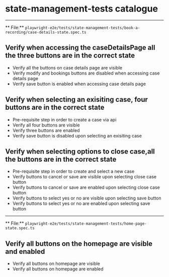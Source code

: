 # state-management-tests catalogue

----------------------------------------------------------------------------------------------------
** File:** `playwright-e2e/tests/state-management-tests/book-a-recording/case-details-state.spec.ts`

## Verify when accessing the caseDetailsPage all the three buttons are in the correct state
- Verify all the buttons on case details page are visible
- Verify modify and bookings buttons are disabled when accessing case details page
- Verify save button is enabled when accessing case details page

## Verify when selecting an exisiting case, four buttons are in the correct state
- Pre-requisite step in order to create a case via api
- Verify all four buttons are visible
- Verify three buttons are enabled
- Verify save button is disabled upon selecting an exisiting case

## Verify when selecting options to close case,all the buttons are in the correct state
- Pre-requisite step in order to create and select a new case
- Verify buttons to cancel or save are visible upon selecting close case button
- Verify buttons to cancel or save are enabled upon selecting close case button
- Verify buttons to select yes or no are visible upon selecting save button
- Verify buttons to select yes or no are enabled upon selecting save button


----------------------------------------------------------------------------------------------------
** File:** `playwright-e2e/tests/state-management-tests/home-page-state.spec.ts`

## Verify all buttons on the homepage are visible and enabled
- Verify all buttons on homepage are visible
- Verify all buttons on homepage are enabled
